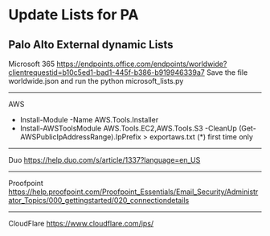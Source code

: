 # Update Lists for PA
Palo Alto External dynamic Lists
-------------
Microsoft 365
https://endpoints.office.com/endpoints/worldwide?clientrequestid=b10c5ed1-bad1-445f-b386-b919946339a7
Save the file worldwide.json and run the python microsoft_lists.py

*************
AWS
* Install-Module -Name AWS.Tools.Installer
* Install-AWSToolsModule AWS.Tools.EC2,AWS.Tools.S3 -CleanUp
(Get-AWSPublicIpAddressRange).IpPrefix > exportaws.txt
(*) first time only

*************
Duo
https://help.duo.com/s/article/1337?language=en_US

*************
Proofpoint
https://help.proofpoint.com/Proofpoint_Essentials/Email_Security/Administrator_Topics/000_gettingstarted/020_connectiondetails

*************
CloudFlare
https://www.cloudflare.com/ips/
